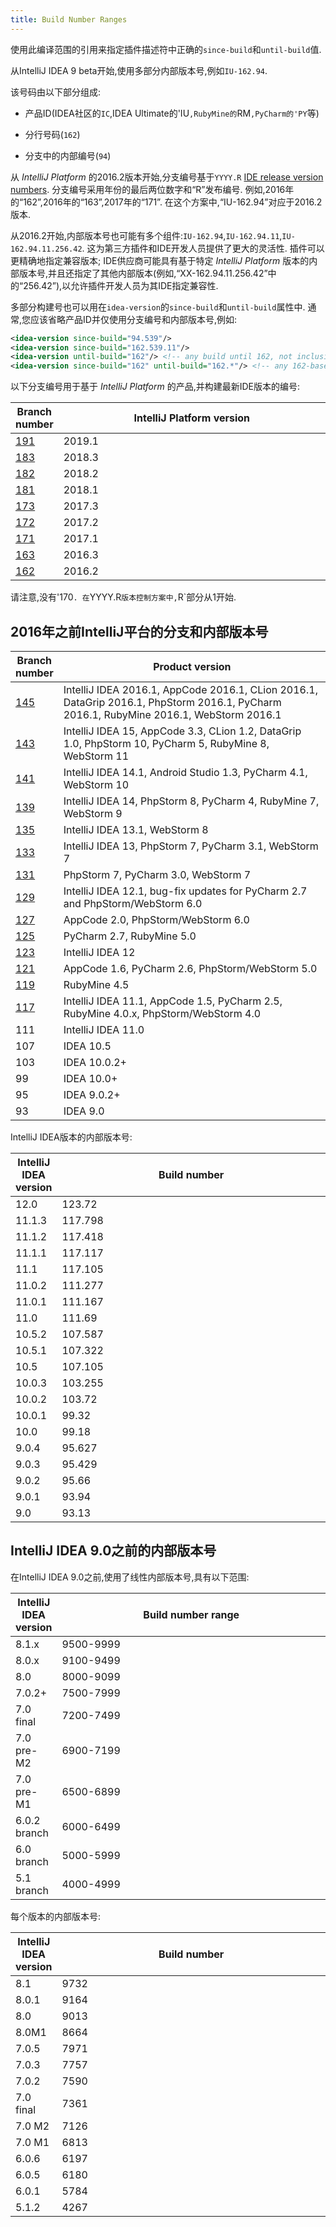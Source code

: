 ```yaml
---
title: Build Number Ranges
---
```

<style>
  table {
    width:100%;
  }
  th:first-child, td:first-child {
    width: 10%;
  }
</style>

使用此编译范围的引用来指定插件描述符中正确的`since-build`和`until-build`值.


从IntelliJ IDEA 9 beta开始,使用多部分内部版本号,例如`IU-162.94`.


该号码由以下部分组成:


* 产品ID(IDEA社区的`IC`,IDEA Ultimate的'IU`,RubyMine的`RM`,PyCharm的'PY`等)

* 分行号码(`162`)

* 分支中的内部编号(`94`)


从 *IntelliJ Platform* 的2016.2版本开始,分支编号基于`YYYY.R` [IDE release version numbers](https://blog.jetbrains.com/blog/2016/03/09/jetbrains-toolbox-release-and-versioning-changes/).
分支编号采用年份的最后两位数字和“R”发布编号.
例如,2016年的“162”,2016年的“163”,2017年的“171”.
在这个方案中,“IU-162.94”对应于2016.2版本.


从2016.2开始,内部版本号也可能有多个组件:`IU-162.94`,`IU-162.94.11`,`IU-162.94.11.256.42`.
这为第三方插件和IDE开发人员提供了更大的灵活性.
插件可以更精确地指定兼容版本; 
IDE供应商可能具有基于特定 *IntelliJ Platform* 版本的内部版本号,并且还指定了其他内部版本(例如,“XX-162.94.11.256.42”中的“256.42”),以允许插件开发人员为其IDE指定兼容性.


多部分构建号也可以用在`idea-version`的`since-build`和`until-build`属性中.
通常,您应该省略产品ID并仅使用分支编号和内部版本号,例如:


```xml
<idea-version since-build="94.539"/>
<idea-version since-build="162.539.11"/>
<idea-version until-build="162"/> <!-- any build until 162, not inclusive!-->
<idea-version since-build="162" until-build="162.*"/> <!-- any 162-based version, 162.94, 162.94.11, etc.-->
```

以下分支编号用于基于 *IntelliJ Platform* 的产品,并构建最新IDE版本的编号:


| Branch number                                                   | IntelliJ Platform version |
|-----------------------------------------------------------------|---------------------------|
| [191](https://github.com/JetBrains/intellij-community/tree/191) | 2019.1                    |
| [183](https://github.com/JetBrains/intellij-community/tree/183) | 2018.3                    |
| [182](https://github.com/JetBrains/intellij-community/tree/182) | 2018.2                    |
| [181](https://github.com/JetBrains/intellij-community/tree/181) | 2018.1                    |
| [173](https://github.com/JetBrains/intellij-community/tree/173) | 2017.3                    |
| [172](https://github.com/JetBrains/intellij-community/tree/172) | 2017.2                    |
| [171](https://github.com/JetBrains/intellij-community/tree/171) | 2017.1                    |
| [163](https://github.com/JetBrains/intellij-community/tree/163) | 2016.3                    |
| [162](https://github.com/JetBrains/intellij-community/tree/162) | 2016.2                    |

请注意,没有'170`.
在`YYYY.R`版本控制方案中,`R`部分从1开始.


## 2016年之前IntelliJ平台的分支和内部版本号


| Branch number | Product version |
|---------------|-----------------|
| [145](https://github.com/JetBrains/intellij-community/tree/145) | IntelliJ IDEA 2016.1, AppCode 2016.1, CLion 2016.1, DataGrip 2016.1, PhpStorm 2016.1, PyCharm 2016.1, RubyMine 2016.1, WebStorm 2016.1 |
| [143](https://github.com/JetBrains/intellij-community/tree/143) | IntelliJ IDEA 15, AppCode 3.3, CLion 1.2, DataGrip 1.0, PhpStorm 10, PyCharm 5, RubyMine 8, WebStorm 11 |
| [141](https://github.com/JetBrains/intellij-community/tree/141) | IntelliJ IDEA 14.1, Android Studio 1.3, PyCharm 4.1, WebStorm 10 |
| [139](https://github.com/JetBrains/intellij-community/tree/139) | IntelliJ IDEA 14, PhpStorm 8, PyCharm 4, RubyMine 7, WebStorm 9 |
| [135](https://github.com/JetBrains/intellij-community/tree/135) | IntelliJ IDEA 13.1, WebStorm 8 |
| [133](https://github.com/JetBrains/intellij-community/tree/133) | IntelliJ IDEA 13, PhpStorm 7, PyCharm 3.1, WebStorm 7 |
| [131](https://github.com/JetBrains/intellij-community/tree/131) | PhpStorm 7, PyCharm 3.0, WebStorm 7 |
| [129](https://github.com/JetBrains/intellij-community/tree/129) | IntelliJ IDEA 12.1, bug-fix updates for PyCharm 2.7 and PhpStorm/WebStorm 6.0 |
| [127](https://github.com/JetBrains/intellij-community/tree/127) | AppCode 2.0, PhpStorm/WebStorm 6.0 |
| [125](https://github.com/JetBrains/intellij-community/tree/125) | PyCharm 2.7, RubyMine 5.0 |
| [123](https://github.com/JetBrains/intellij-community/tree/123) | IntelliJ IDEA 12 |
| [121](https://github.com/JetBrains/intellij-community/tree/121) | AppCode 1.6, PyCharm 2.6, PhpStorm/WebStorm 5.0 |
| [119](https://github.com/JetBrains/intellij-community/tree/119) | RubyMine 4.5 |
| [117](https://github.com/JetBrains/intellij-community/tree/117) | IntelliJ IDEA 11.1, AppCode 1.5, PyCharm 2.5, RubyMine 4.0.x, PhpStorm/WebStorm 4.0 |
| 111           | IntelliJ IDEA 11.0 |
| 107           | IDEA 10.5 |
| 103           | IDEA 10.0.2\+ |
| 99            | IDEA 10.0+ |
| 95            | IDEA 9.0.2\+ |
| 93            | IDEA 9.0 |

IntelliJ IDEA版本的内部版本号:


| IntelliJ IDEA version | Build number  |
|-----------------------|---------------|
| 12.0                  | 123.72        |
| 11.1.3                | 117.798       |
| 11.1.2                | 117.418       |
| 11.1.1                | 117.117       |
| 11.1                  | 117.105       |
| 11.0.2                | 111.277       |
| 11.0.1                | 111.167       |
| 11.0                  | 111.69        |
| 10.5.2                | 107.587       |
| 10.5.1                | 107.322       |
| 10.5                  | 107.105       |
| 10.0.3                | 103.255       |
| 10.0.2                | 103.72        |
| 10.0.1                | 99.32         |
| 10.0                  | 99.18         |
| 9.0.4                 | 95.627        |
| 9.0.3                 | 95.429        |
| 9.0.2                 | 95.66         |
| 9.0.1                 | 93.94         |
| 9.0                   | 93.13         |

## IntelliJ IDEA 9.0之前的内部版本号


在IntelliJ IDEA 9.0之前,使用了线性内部版本号,具有以下范围:


| IntelliJ IDEA version | Build number range |
|-----------------------|--------------------|
| 8.1.x                 | 9500-9999          |
| 8.0.x                 | 9100-9499          |
| 8.0                   | 8000-9099          |
| 7.0.2+                | 7500-7999          |
| 7.0 final             | 7200-7499          |
| 7.0 pre-M2            | 6900-7199          |
| 7.0 pre-M1            | 6500-6899          |
| 6.0.2 branch          | 6000-6499          |
| 6.0 branch            | 5000-5999          |
| 5.1 branch            | 4000-4999          |

每个版本的内部版本号:


| IntelliJ IDEA version | Build number |
|-----------------------|--------------|
| 8.1                   | 9732         |
| 8.0.1                 | 9164         |
| 8.0                   | 9013         |
| 8.0M1                 | 8664         |
| 7.0.5                 | 7971         |
| 7.0.3                 | 7757         |
| 7.0.2                 | 7590         |
| 7.0 final             | 7361         |
| 7.0 M2                | 7126         |
| 7.0 M1                | 6813         |
| 6.0.6                 | 6197         |
| 6.0.5                 | 6180         |
| 6.0.1                 | 5784         |
| 5.1.2                 | 4267         |


